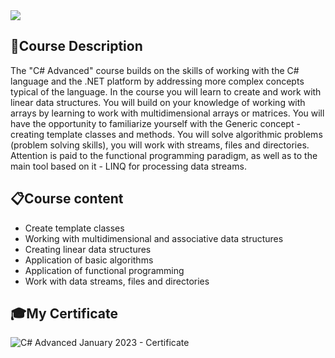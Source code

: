 <img src="https://capsule-render.vercel.app/api?type=waving&color=0:552586,100:a82da8&height=300&section=header&text=Advanced&fontSize=90&fontAlignY=40" />

### <h2> 📑Course Description </h2>
The "C# Advanced" course builds on the skills of working with the C# language and the .NET platform by addressing more complex concepts typical of the language. In the course you will learn to create and work with linear data structures. You will build on your knowledge of working with arrays by learning to work with multidimensional arrays or matrices. You will have the opportunity to familiarize yourself with the Generic concept - creating template classes and methods. You will solve algorithmic problems (problem solving skills), you will work with streams, files and directories. Attention is paid to the functional programming paradigm, as well as to the main tool based on it - LINQ for processing data streams.

### <h2> 📋Course content </h2>
- Create template classes
- Working with multidimensional and associative data structures
- Creating linear data structures
- Application of basic algorithms
- Application of functional programming
- Work with data streams, files and directories

### <h2> 🎓My Certificate </h2>
![C# Advanced January 2023 - Certificate](https://user-images.githubusercontent.com/115632936/230387314-354326b2-c9ab-4ffd-9dc7-c10c27e65db2.jpg)
